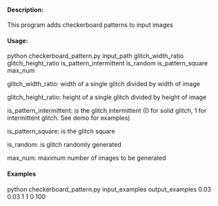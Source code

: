 #### Description:

This program adds checkerboard patterns to input images


#### Usage: 

python checkerboard_pattern.py input_path glitch_width_ratio glitch_height_ratio is_pattern_intermittent is_random
is_pattern_square max_num

glitch_width_ratio: width of a single glitch divided by width of image

glitch_height_ratio: height of a single glitch divided by height of image

is_pattern_intermittent: is the glitch intermittent (0 for solid glitch, 1 for intermittent glitch. See demo for examples)

is_pattern_square: is the glitch square

is_random: is glitch randomly generated

max_num: maximum number of images to be generated

#### Examples

python checkerboard_pattern.py input_examples output_examples 0.03 0.03 1 1 0 100



